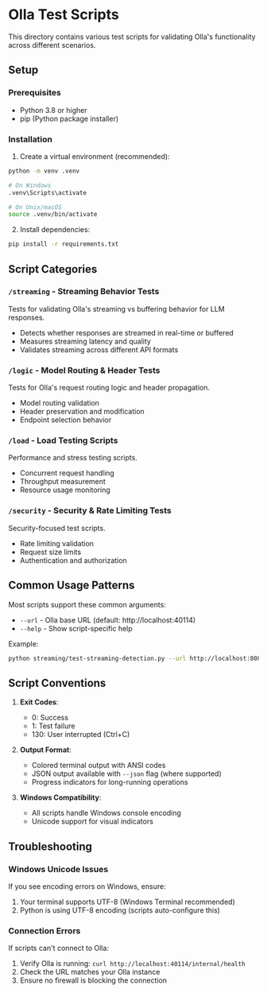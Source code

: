 # Olla Test Scripts

This directory contains various test scripts for validating Olla's functionality across different scenarios.

## Setup

### Prerequisites
- Python 3.8 or higher
- pip (Python package installer)

### Installation

1. Create a virtual environment (recommended):
```bash
python -m venv .venv

# On Windows
.venv\Scripts\activate

# On Unix/macOS
source .venv/bin/activate
```

2. Install dependencies:
```bash
pip install -r requirements.txt
```

## Script Categories

### `/streaming` - Streaming Behavior Tests
Tests for validating Olla's streaming vs buffering behavior for LLM responses.
- Detects whether responses are streamed in real-time or buffered
- Measures streaming latency and quality
- Validates streaming across different API formats

### `/logic` - Model Routing & Header Tests
Tests for Olla's request routing logic and header propagation.
- Model routing validation
- Header preservation and modification
- Endpoint selection behavior

### `/load` - Load Testing Scripts
Performance and stress testing scripts.
- Concurrent request handling
- Throughput measurement
- Resource usage monitoring

### `/security` - Security & Rate Limiting Tests
Security-focused test scripts.
- Rate limiting validation
- Request size limits
- Authentication and authorization

## Common Usage Patterns

Most scripts support these common arguments:
- `--url` - Olla base URL (default: http://localhost:40114)
- `--help` - Show script-specific help

Example:
```bash
python streaming/test-streaming-detection.py --url http://localhost:8080
```

## Script Conventions

1. **Exit Codes**:
   - 0: Success
   - 1: Test failure
   - 130: User interrupted (Ctrl+C)

2. **Output Format**:
   - Colored terminal output with ANSI codes
   - JSON output available with `--json` flag (where supported)
   - Progress indicators for long-running operations

3. **Windows Compatibility**:
   - All scripts handle Windows console encoding
   - Unicode support for visual indicators

## Troubleshooting

### Windows Unicode Issues
If you see encoding errors on Windows, ensure:
1. Your terminal supports UTF-8 (Windows Terminal recommended)
2. Python is using UTF-8 encoding (scripts auto-configure this)

### Connection Errors
If scripts can't connect to Olla:
1. Verify Olla is running: `curl http://localhost:40114/internal/health`
2. Check the URL matches your Olla instance
3. Ensure no firewall is blocking the connection